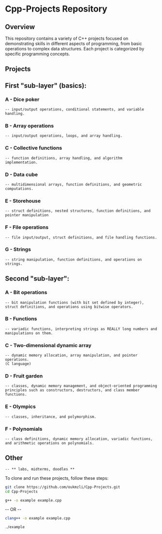 # Cpp-Projects Repository

## Overview
This repository contains a variety of C++ projects focused on demonstrating skills in different aspects of programming, from basic operations to complex data structures. Each project is categorized by specific programming concepts.

## Projects

## First "sub-layer" (basics):

### A - Dice poker
    -- input/output operations, conditional statements, and variable handling.

### B - Array operations
    -- input/output operations, loops, and array handling. ￼
    
### C - Collective functions
    -- function definitions, array handling, and algorithm implementation. 
    
### D - Data cube
    -- multidimensional arrays, function definitions, and geometric computations.
    
### E - Storehouse
    -- struct definitions, nested structures, function definitions, and pointer manipulation
    
### F - File operations
    -- file input/output, struct definitions, and file handling functions.
    
### G - Strings
    -- string manipulation, function definitions, and operations on strings.


## Second "sub-layer":

### A - Bit operations
    -- bit manipulation functions (with bit set defined by integer), struct definitions, and operations using bitwise operators.
    
### B - Functions
    -- variadic functions, interpreting strings as REALLY long numbers and manipulations on them. 
    
### C - Two-dimensional dynamic array
    -- dynamic memory allocation, array manipulation, and pointer operations. 
    (C language)
    
### D - Fruit garden
    -- classes, dynamic memory management, and object-oriented programming principles such as constructors, destructors, and class member functions.
    
### E - Olympics
    -- classes, inheritance, and polymorphism.

### F - Polynomials
    -- class definitions, dynamic memory allocation, variadic functions, and arithmetic operations on polynomials.

## Other    
    -- ** labs, midterms, doodles **


To clone and run these projects, follow these steps:

```bash
git clone https://github.com/oukmzli/Cpp-Projects.git
cd Cpp-Projects
```
```bash
g++ -o example example.cpp
``` 
-- OR --
```bash 
clang++ -o example example.cpp
```
```bash
./example
```
